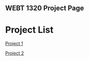 ## WEBT 1320 Project Page

<h1>Project List</h1> 

<a href="project1/index.html" target="_blank">Project 1</a>

<a href="project2f/index.html"
target="_blank">Project 2</a>

